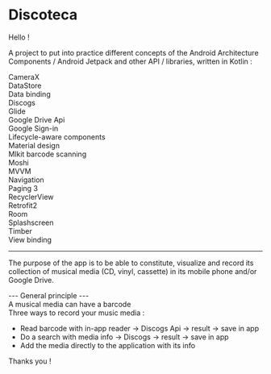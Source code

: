 # Discoteca

Hello !

A project to put into practice different concepts of the Android Architecture Components / Android Jetpack and other API / libraries, written in Kotlin :

CameraX<br/>
DataStore<br/>
Data binding<br/>
Discogs<br/>
Glide<br/>
Google Drive Api<br/>
Google Sign-in<br/>
Lifecycle-aware components<br/>
Material design<br/>
Mlkit barcode scanning<br/>
Moshi<br/>
MVVM<br/>
Navigation<br/>
Paging 3<br/>
RecyclerView<br/>
Retrofit2<br/>
Room<br/>
Splashscreen<br/>
Timber<br/>
View binding<br/>

*******************

The purpose of the app is to be able to constitute, visualize and record its collection of musical media (CD, vinyl, cassette) in its mobile phone and/or Google Drive.</br>

--- General principle --- <br/>
A musical media can have a barcode <br/>
Three ways to record your music media : <br/>
* Read barcode with in-app reader -> Discogs Api -> result -> save in app
* Do a search with media info -> Discogs -> result -> save in app
* Add the media directly to the application with its info

Thanks you !
